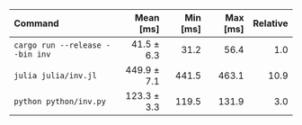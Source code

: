 | Command | Mean [ms] | Min [ms] | Max [ms] | Relative |
|:---|---:|---:|---:|---:|
| `cargo run --release --bin inv` | 41.5 ± 6.3 | 31.2 | 56.4 | 1.0 |
| `julia julia/inv.jl` | 449.9 ± 7.1 | 441.5 | 463.1 | 10.9 |
| `python python/inv.py` | 123.3 ± 3.3 | 119.5 | 131.9 | 3.0 |

